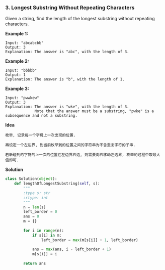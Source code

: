### 3. Longest Substring Without Repeating Characters

Given a string, find the length of the longest substring without repeating characters.

**Example 1:**
```
Input: "abcabcbb"
Output: 3 
Explanation: The answer is "abc", with the length of 3.
```

**Example 2:**
```
Input: "bbbbb"
Output: 1
Explanation: The answer is "b", with the length of 1.
```

**Example 3:**
```
Input: "pwwkew"
Output: 3
Explanation: The answer is "wke", with the length of 3. 
             Note that the answer must be a substring, "pwke" is a subsequence and not a substring.
```

**Idea**
```
枚举, 记录每一个字母上一次出现的位置.

再设定一个左边界, 到当前枚举到的位置之间的字符串为不含重复字符的子串.

若新碰到的字符的上一次的位置在左边界右边, 则需要向右移动左边界, 枚举的过程中取最大值即可.
```

**Solution**
```Python
class Solution(object):
    def lengthOfLongestSubstring(self, s):
        """
        :type s: str
        :rtype: int
        """
        n = len(s)
        left_border = 0
        ans = 0
        m = {}
        
        for i in range(n):
            if s[i] in m:
                left_border = max(m[s[i]] + 1, left_border)
            
            ans = max(ans, i - left_border + 1)
            m[s[i]] = i
        
        return ans
```
